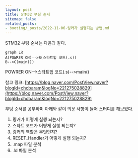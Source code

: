 ```yaml
---
layout: post
title: STM32 부팅 순서
sitemap: false
related_posts:
- booting/_posts/2022-11-06-링커가 실행되는 방법.md
---
```


STM32 부팅 순서는 다음과 같다.

```mermaid
graph LR
A(POWRER ON)-->B(스타트업 코드(.s))
B-->C(main())
```

POWRER ON-->스타트업 코드(.s)-->main()

참고 링크: [https://blog.naver.com/PostView.naver?blogId=chcbaram&logNo=221275028829](https://blog.naver.com/PostView.naver?blogId=chcbaram&logNo=221275028829)


부팅 순서를 공부하며 아래와 같이 의문 사항이 들어 스터디를 해보았다.
1. 링커가 어떻게 실행 되는지?
2. 스타트 코드가 어떻게 실행 되는지?
3. 링커의 역할은 무엇인지?
4. RESET_Handler가 어떻게 실행 되는지?
5. .map 파일 분석
6. .ld 파일 분석